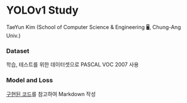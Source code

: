 # YOLOv1 Study

TaeYun Kim (School of Computer Science & Engineering 🖥️, Chung-Ang Univ.)

### Dataset
학습, 테스트를 위한 데이터셋으로 PASCAL VOC 2007 사용

### Model and Loss
[구현된 코드](https://github.com/aladdinpersson/Machine-Learning-Collection)를 참고하여 Markdown 작성
